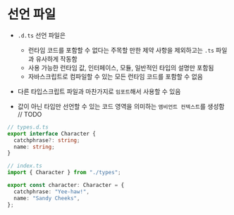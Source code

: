 # 선언 파일

- `.d.ts` 선언 파일은

  - 런타임 코드를 포함할 수 없다는 주목할 만한 제약 사항을 제외하고는 `.ts` 파일과 유사하게 작동함
  - 사용 가능한 런타임 값, 인터페이스, 모듈, 일반적인 타입의 설명만 포함됨
  - 자바스크립트로 컴파일할 수 있는 모든 런타임 코드를 포함할 수 없음

- 다른 타입스크립트 파일과 마찬가지로 `임포트`해서 사용할 수 있음
- 값이 아닌 타입만 선언할 수 있는 코드 영역을 의미하는 `앰비언트 컨텍스트`를 생성함 // TODO

```ts
// types.d.ts
export interface Character {
  catchphrase?: string;
  name: string;
}

// index.ts
import { Character } from "./types";

export const character: Character = {
  catchphrase: "Yee-haw!",
  name: "Sandy Cheeks",
};
```
